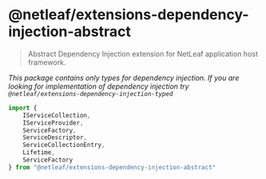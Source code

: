 # @netleaf/extensions-dependency-injection-abstract

> Abstract Dependency Injection extension for NetLeaf application host framework.

*This package contains only types for dependency injection. 
If you are looking for implementation of dependency injection try `@netleaf/extensions-dependency-injection-typed`*

```typescript
import { 
    IServiceCollection, 
    IServiceProvider,
    ServiceFactory,
    ServiceDescriptor,
    ServiceCollectionEntry,
    Lifetime,
    ServiceFactory
} from "@netleaf/extensions-dependency-injection-abstract"
```